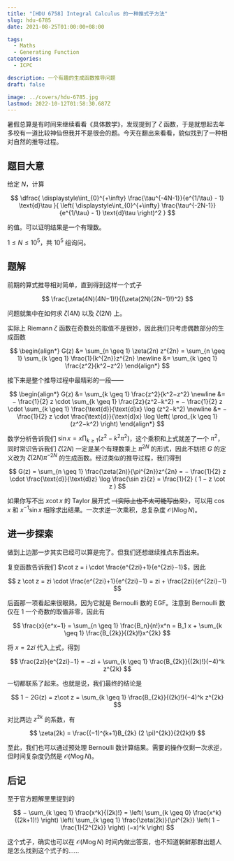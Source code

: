 ```yaml
---
title: "[HDU 6758] Integral Calculus 的一种推式子方法"
slug: hdu-6785
date: 2021-08-25T01:00:00+08:00

tags:
  - Maths
  - Generating Function
categories:
  - ICPC

description: 一个有趣的生成函数推导问题
draft: false

image: ../covers/hdu-6785.jpg
lastmod: 2022-10-12T01:58:30.687Z
---
```


暑假总算是有时间来继续看看《具体数学》，发现提到了 $\zeta$ 函数，于是就想起去年多校有一道比较神仙但我并不是很会的题。今天在翻出来看看，貌似找到了一种相对自然的推导过程。

## 题目大意

给定 $N$，计算

$$
\dfrac{
    \displaystyle\int_{0}^{+\infty} \frac{\tau^{-4N-1}}{e^{1/\tau} - 1} \text{d}\tau
}{
    \left( \displaystyle\int_{0}^{+\infty} \frac{\tau^{-2N-1}}{e^{1/\tau} - 1} \text{d}\tau \right)^2
}
$$

的值。可以证明结果是一个有理数。

$1 \leq N \leq 10^5$，共 $10^5$ 组询问。

## 题解

前期的算式推导相对简单，直到得到这样一个式子

$$
\frac{\zeta(4N)(4N−1)!}{(\zeta(2N)(2N−1)!)^2}
$$

问题就集中在如何求 $\zeta(4N)$ 以及 $\zeta(2N)$ 上。

实际上 Riemann $\zeta$ 函数在奇数处的取值不是很妙，因此我们只考虑偶数部分的生成函数

$$
\begin{align*}
  G(z) &= \sum_{n \geq 1} \zeta(2n) z^{2n} 
    = \sum_{n \geq 1} \sum_{k \geq 1} \frac{1}{k^{2n}}z^{2n} \newline
    &= \sum_{k \geq 1} \frac{z^2}{k^2−z^2}
\end{align*}
$$

接下来是整个推导过程中最精彩的一段——

$$
\begin{align*}
  G(z) &= \sum_{k \geq 1} \frac{z^2}{k^2−z^2} \newline
    &= − \frac{1}{2} z \cdot \sum_{k \geq 1} \frac{2z}{z^2−k^2}
    = − \frac{1}{2} z \cdot \sum_{k \geq 1} \frac{\text{d}}{\text{d}x} \log (z^2−k^2) \newline
    &= − \frac{1}{2} z \cdot \frac{\text{d}}{\text{d}x} \log \left( \prod_{k \geq 1} (z^2−k^2) \right)
\end{align*}
$$

数学分析告诉我们 $\sin x = x \prod_{k \geq 1} (z^2−k^2\pi^2)$，这个乘积和上式就差了一个 $\pi^2$，同时常识告诉我们 $\zeta(2N)$ 一定是某个有理数乘上 $\pi^{2N}$ 的形式，因此不妨把 $G$ 的定义改为 $\zeta(2N)\pi^{-2N}$ 的生成函数。经过类似的推导过程，我们得到

$$
G(z) = \sum_{n \geq 1} \frac{\zeta(2n)}{\pi^{2n}}z^{2n} 
  = − \frac{1}{2} z \cdot \frac{\text{d}}{\text{d}z} \log \frac{\sin z}{z} 
  = \frac{1}{2} ( 1 − z \cot z )
$$

如果你写不出 $x\cot x$ 的 Taylor 展开式 ~~（实际上也不太可能写出来）~~，可以用 $\cos x$ 和 $x^{-1}\sin x$ 相除求出结果。一次求逆一次乘积，总复杂度 $\mathcal{O}(N \log N)$。

## 进一步探索

做到上边那一步其实已经可以算是完了。但我们还想继续推点东西出来。

复变函数告诉我们 $\cot z = i \cdot \frac{e^{2zi}+1}{e^{2zi}−1}$，因此

$$
z \cot z = zi \cdot \frac{e^{2zi}+1}{e^{2zi}−1} = zi + \frac{2zi}{e^{2zi}−1}
$$

后面那一项看起来很眼熟，因为它就是 Bernoulli 数的 EGF。注意到 Bernoulli 数仅在 1 一个奇数的取值非零，因此有

$$
  \frac{x}{e^x−1} = \sum_{n \geq 1} \frac{B_n}{n!}x^n
= B_1 x + \sum_{k \geq 1} \frac{B_{2k}}{(2k)!}x^{2k}
$$

将 $x=2zi$ 代入上式，得到

$$
\frac{2zi}{e^{2zi}−1} = −zi + \sum_{k \geq 1} \frac{B_{2k}}{(2k)!}(−4)^k z^{2k}
$$

一切都联系了起来。也就是说，我们最终的结论是

$$
1 − 2G(z) = z\cot z = \sum_{k \geq 1} \frac{B_{2k}}{(2k)!}(−4)^k z^{2k}
$$

对比两边 $z^{2k}$ 的系数，有

$$
\zeta(2k) = \frac{(−1)^{k+1}B_{2k} (2 \pi)^{2k}}{2(2k)!}
$$

至此，我们也可以通过预处理 Bernoulli 数计算结果。需要的操作仅剩一次求逆，但时间复杂度仍然是 $\mathcal{O}(N \log N)$。

## 后记

至于官方题解里里提到的

$$
  − \sum_{k \geq 1} \frac{x^k}{(2k)!}
= \left( \sum_{k \geq 0} \frac{x^k}{(2k+1)!} \right)
  \left( \sum_{k \geq 1} \frac{\zeta(2k)}{\pi^{2k}} \left( 1 − \frac{1}{2^{2k}} \right) (−x)^k \right)
$$

这个式子，确实也可以在 $\mathcal{O}(N \log N)$ 时间内做出答案，也不知道朝鲜那群出题人是怎么找到这个式子的......